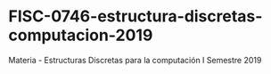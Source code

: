 # FISC-0746-estructura-discretas-computacion-2019
Materia - Estructuras Discretas para la computación
I Semestre 2019
